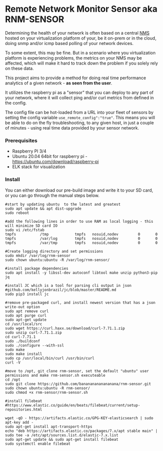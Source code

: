 # Remote Network Monitor Sensor aka RNM-SENSOR
Determining the health of your network is often based on a central [NMS](https://github.com/librenms/librenms/blob/master/README.md) hosted on your virtualization platform of your, be it on-prem or in the cloud, doing snmp and/or icmp based polling of your network devices. 

To some extent, this may be fine. But in a scenario where you virtualization platform is experiencing problems, the metrics on your NMS may be affected, which will make it hard to track down the problem if you solely rely on these data. 

This project aims to provide a method for doing real time performance analytics of a given network - **as seen from the user**.

It utilizes the raspberry pi as a "sensor" that you can deploy to any part of your network, where it will collect ping and/or curl metrics from defined in the config. 

The config file can be hot-loaded from a URL into your fleet of sensors by setting the config variable `use_remote_config":"true"`. 
This means you will be able to do on the fly troubleshooting, to any given host, in just a couple of minutes - using real time data provided by your sensor network.

### Prerequisites
* Raspberry PI 3/4
* Ubuntu 20.04 64bit for raspberry pi - https://ubuntu.com/download/raspberry-pi 
* ELK stack for visualization

### Install
You can either download our pre-build image and write it to your SD card, or you can go through the manual steps below.


```
#start by updating ubuntu  to the latest and greatest
sudo apt update && apt dist-upgrade
sudo reboot

#add the following lines in order to use RAM as local logging - this will minimize SD card IO
sudo vi /etc/fstab
tmpfs           /tmp            tmpfs   nosuid,nodev         0       0
tmpfs           /var/log        tmpfs   nosuid,nodev         0       0
tmpfs           /var/tmp        tmpfs   nosuid,nodev         0       0

#Create logging directory and set permissions
sudo mkdir /var/log/rnm-sensor
sudo chown ubuntu:ubuntu -R /var/log/rnm-sensor/

#install package dependencies
sudo apt install -y libssl-dev autoconf libtool make unzip python3-pip jq

#install JC which is a tool for parsing cli output in json
#github.com/kellyjonbrazil/jc/blob/master/README.md
sudo pip3 install jc

#remove pre-packaged curl, and install newest version that has a json write-out option
sudo apt remove curl
sudo apt purge curl
sudo apt-get update
cd /usr/local/src
sudo wget https://curl.haxx.se/download/curl-7.71.1.zip
sudo unzip curl-7.71.1.zip
cd curl-7.71.1
sudo ./buildconf
sudo ./configure --with-ssl 
sudo make
sudo make install
sudo cp /usr/local/bin/curl /usr/bin/curl
curl -V

#move to /opt, git clone rnm-sensor, set the default "ubuntu" user permissions and make rnm-sensor.sh executeable
cd /opt
sudo git clone https://github.com/banananananananana/rnm-sensor.git
sudo chown ubuntu:ubuntu -R rnm-sensor/
sudo chmod +x rnm-sensor/rnm-sensor.sh

#install filebeat
#https://www.elastic.co/guide/en/beats/filebeat/current/setup-repositories.html

wget -qO - https://artifacts.elastic.co/GPG-KEY-elasticsearch | sudo apt-key add -
sudo apt-get install apt-transport-https
echo "deb https://artifacts.elastic.co/packages/7.x/apt stable main" | sudo tee -a /etc/apt/sources.list.d/elastic-7.x.list
sudo apt-get update && sudo apt-get install filebeat
sudo systemctl enable filebeat


```
